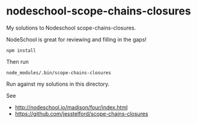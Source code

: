 # nodeschool-scope-chains-closures
My solutions to Nodeschool scope-chains-closures.

NodeSchool is great for reviewing and filling in the gaps!

```
npm install
```
Then run
```
node_modules/.bin/scope-chains-closures
```

Run against my solutions in this directory.

See

* http://nodeschool.io/madison/four/index.html
* https://github.com/jesstelford/scope-chains-closures

